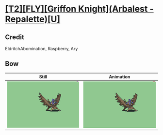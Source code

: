 # [\[T2\]\[FLY\]\[Griffon Knight\]\(Arbalest - Repalette\)\[U\]](../)

## Credit

EldritchAbomination, Raspberry, Ary
	
## Bow

| Still | Animation |
| :---: | :-------: |
| ![Bow still](./Bow_000.png) | ![Bow animation](./Bow.gif) |
